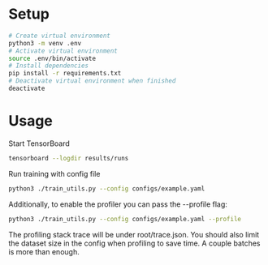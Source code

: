 # Setup
```bash
# Create virtual environment
python3 -m venv .env
# Activate virtual environment
source .env/bin/activate
# Install dependencies
pip install -r requirements.txt
# Deactivate virtual environment when finished
deactivate
```
# Usage
Start TensorBoard
```bash
tensorboard --logdir results/runs
```
Run training with config file
```bash
python3 ./train_utils.py --config configs/example.yaml
```
Additionally, to enable the profiler you can pass the --profile flag:
```bash
python3 ./train_utils.py --config configs/example.yaml --profile
```

The profiling stack trace will be under root/trace.json. You should also limit the dataset size in the config when profiling to save time. A couple batches is more than enough.